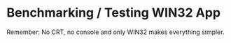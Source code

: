
# Benchmarking / Testing WIN32 App

Remember: No CRT, no console and only WIN32 makes everything simpler.